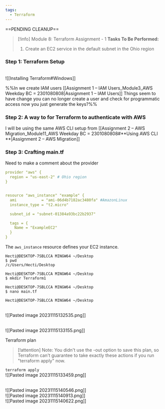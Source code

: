 ```yaml
---
tags:
  - Terraform
---
```

==PENDING CLEANUP==
> [!info] Module 8: Terraform Assignment - 1
> **Tasks To Be Performed:** 
> 1. Create an EC2 service in the default subnet in the Ohio region


### Step 1: Terraform Setup

<br>![[Installing Terraform#Windows]]

%%In we create IAM users [[Assignment 1 – IAM Users_Module3_AWS Weekday BC = 2301080808|Assignment 1 – IAM Users]]
Things seem to have change you can no longer create a user and check for programmatic access now you just generate the keys?%%
### Step 2:  A way to for Terraform to authenticate with AWS

I will be using the same AWS CLI setup from [[Assignment 2 – AWS Migration_Module11_AWS Weekday BC = 2301080808#**Using AWS CLI **|Assignment 2 – AWS Migration]]

### Step 3:  Crafting main.tf

Need to make a comment about the provider

```yaml
provider "aws" {
  region = "us-east-2" # Ohio region
}


resource "aws_instance" "example" {
  ami           = "ami-06d4b7182ac3480fa" #AmazonLinux
  instance_type = "t2.micro"

  subnet_id = "subnet-01384a93bc22b2937"

  tags = {
    Name = "ExampleEC2"
  }
}
```
The `aws_instance` resource defines your EC2 instance.


```
Hecti@DESKTOP-7SBLCCA MINGW64 ~/Desktop
$ pwd
/c/Users/Hecti/Desktop

Hecti@DESKTOP-7SBLCCA MINGW64 ~/Desktop
$ mkdir Terraform1

Hecti@DESKTOP-7SBLCCA MINGW64 ~/Desktop
$ nano main.tf

Hecti@DESKTOP-7SBLCCA MINGW64 ~/Desktop
```

<br>![[Pasted image 20231115132535.png]]

<br>![[Pasted image 20231115133155.png]]

Terraform plan

> [!attention]
> Note: You didn't use the -out option to save this plan, so Terraform can't
> guarantee to take exactly these actions if you run "terraform apply" now.
> 

`terraform apply`
<br>![[Pasted image 20231115133459.png]]

<br>![[Pasted image 20231115140546.png]]
<br>![[Pasted image 20231115140913.png]]
<br>![[Pasted image 20231115140622.png]]

